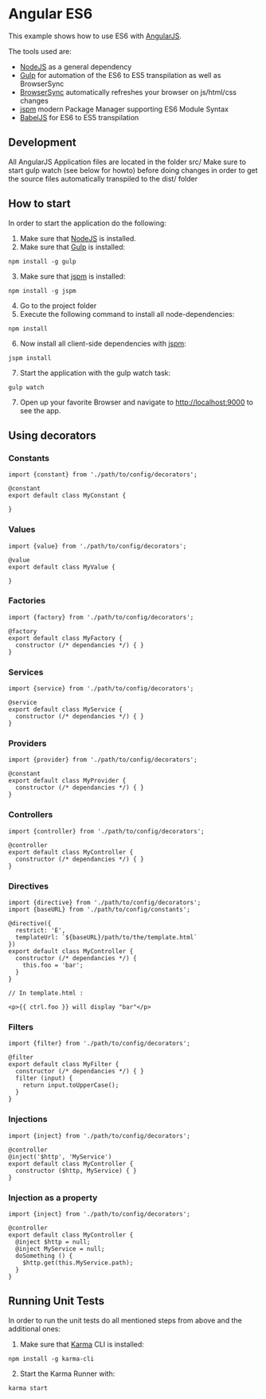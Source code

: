 # Angular ES6

This example shows how to use ES6 with [AngularJS](https://angularjs.org/).

The tools used are:
* [NodeJS](http://nodejs.org/) as a general dependency
* [Gulp](http://gulpjs.com/) for automation of the ES6 to ES5 transpilation as well as BrowserSync
* [BrowserSync](http://gulpjs.com/) automatically refreshes your browser on js/html/css changes
* [jspm](http://jspm.io/) modern Package Manager supporting ES6 Module Syntax
* [BabelJS](https://babeljs.io/) for ES6 to ES5 transpilation

## Development
All AngularJS Application files are located in the folder src/
Make sure to start gulp watch (see below for howto) before doing changes in order to get
the source files automatically transpiled to the dist/ folder

## How to start

In order to start the application do the following:

1. Make sure that [NodeJS](http://nodejs.org/) is installed.
2. Make sure that [Gulp](http://gulpjs.com/) is installed:
  ```shell
  npm install -g gulp
  ```
3. Make sure that [jspm](http://jspm.io/) is installed:
  ```shell
  npm install -g jspm
  ```
4. Go to the project folder
5. Execute the following command to install all node-dependencies:
  ```shell
  npm install
  ```
6. Now install all client-side dependencies with [jspm](http://jspm.io/):
  ```shell
  jspm install
  ```
7. Start the application with the gulp watch task:
  ```shell
  gulp watch
  ```
7. Open up your favorite Browser and navigate to [http://localhost:9000](http://localhost:9000) to see the app.

## Using decorators

### Constants

```
import {constant} from './path/to/config/decorators';

@constant
export default class MyConstant {
  
}
```

### Values

```
import {value} from './path/to/config/decorators';

@value
export default class MyValue {
  
}
```

### Factories

```
import {factory} from './path/to/config/decorators';

@factory
export default class MyFactory {
  constructor (/* dependancies */) { }
}
```

### Services

```
import {service} from './path/to/config/decorators';

@service
export default class MyService {
  constructor (/* dependancies */) { }
}
```

### Providers

```
import {provider} from './path/to/config/decorators';

@constant
export default class MyProvider {
  constructor (/* dependancies */) { }
}
```

### Controllers

```
import {controller} from './path/to/config/decorators';

@controller
export default class MyController {
  constructor (/* dependancies */) { }
}
```

### Directives

```
import {directive} from './path/to/config/decorators';
import {baseURL} from './path/to/config/constants';

@directive({
  restrict: 'E',
  templateUrl: `${baseURL}/path/to/the/template.html`
})
export default class MyController {
  constructor (/* dependancies */) {
    this.foo = 'bar';
  }
}

// In template.html :

<p>{{ ctrl.foo }} will display "bar"</p>
```

### Filters

```
import {filter} from './path/to/config/decorators';

@filter
export default class MyFilter {
  constructor (/* dependancies */) { }
  filter (input) {
    return input.toUpperCase();
  }
}
```

### Injections

```
import {inject} from './path/to/config/decorators';

@controller
@inject('$http', 'MyService')
export default class MyController {
  constructor ($http, MyService) { }
}
```

### Injection as a property

```
import {inject} from './path/to/config/decorators';

@controller
export default class MyController {
  @inject $http = null;
  @inject MyService = null;
  doSomething () {
    $http.get(this.MyService.path);
  }
}
```


## Running Unit Tests

In order to run the unit tests do all mentioned steps from above and the additional ones:

1. Make sure that [Karma](http://karma-runner.github.io/) CLI is installed:
  ```shell
  npm install -g karma-cli
  ```
2. Start the Karma Runner with:
  ```shell
  karma start
  ```
